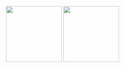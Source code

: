 <div align="center">
  <img height="150em" src="https://github-readme-stats.vercel.app/api?username=whorshe&show_icons=true&theme=radical&hide_title=true&card_width=300"/>
  <img height="150em" src="https://github-readme-stats.vercel.app/api/top-langs/?username=whorshe&layout=compact&theme=radical"/>
</div>
